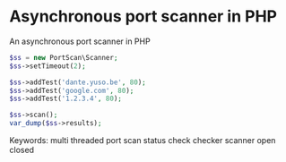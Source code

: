 Asynchronous port scanner in PHP
==============

An asynchronous port scanner in PHP

```php
$ss = new PortScan\Scanner;
$ss->setTimeout(2);

$ss->addTest('dante.yuso.be', 80);
$ss->addTest('google.com', 80);
$ss->addTest('1.2.3.4', 80);

$ss->scan();
var_dump($ss->results);
```

Keywords: multi threaded port scan status check checker scanner open closed
